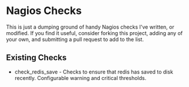 Nagios Checks
=============

This is just a dumping ground of handy Nagios checks I've written, or modified.
If you find it useful, consider forking this project, adding any of your own, 
and submitting a pull request to add to the list.

Existing Checks
---------------

* check\_redis\_save - Checks to ensure that redis has saved to disk recently. Configurable warning and critical thresholds.
